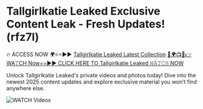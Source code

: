 # Tallgirlkatie Leaked Exclusive Content Leak - Fresh Updates! (rfz7l)

🔥 ACCESS NOW 🌍==►► <a href="https://tinyurl.com/3fjeunct" rel="nofollow">Tallgirlkatie Leaked Latest Collection</a></h3>
[🔴🌍📺📱👉WA𝚃CH Now==►► CLICK HERE TO Tallgirlkatie Leaked 𝚆𝙰𝚃𝙲𝙷 NOW](https://tinyurl.com/3fjeunct)

Unlock Tallgirlkatie Leaked's private videos and photos today! Dive into the newest 2025 content updates and explore exclusive material you won’t find anywhere else.


<a href="https://tinyurl.com/3fjeunct" rel="nofollow" data-target="animated-image.originalLink"><img src="https://camo.githubusercontent.com/8a4f000d20f83aca3bf7ec5f350d767afa0574a8a352519fd8cfa583a6f93a33/68747470733a2f2f692e696d6775722e636f6d2f644a486b345a712e676966" alt="WATCH Videos" data-canonical-src="https://i.imgur.com/dJHk4Zq.gif" style="max-width: 100%; display: inline-block;" data-target="animated-image.originalImage"></a>
